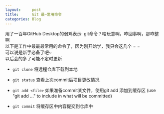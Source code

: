 ```yaml
---
layout:     post
title:      Git 最~常用命令
categories: Blog
---
```


用了一百年GitHub Desktop的弱鸡表示: git命令？啥玩意啊，咋回事啊，那咋整啊  
以下是工作中最最最常用的命令了，因为刚开始学，我只会这几个 = =  
可以说是新手必备了吧~  
以后会的多了可能不定时更新  

* `git clone`
将远程仓库下载到本地

* `git status`
查看上次commit后项目更改情况

* `git add <file>`
如果准备commit某文件，使用git add 添加到缓存区
(use "git add <file>..." to include in what will be committed)

* `git commit`
将缓存区中内容提交到仓库中

